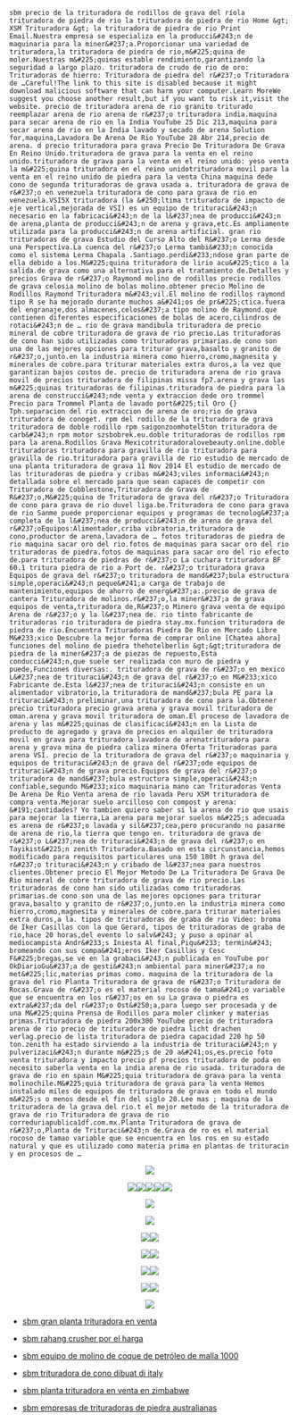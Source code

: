 
```
sbm precio de la trituradora de rodillos de grava del ríola trituradora de piedra de rio la trituradora de piedra de rio Home &gt; XSM Trituradora &gt; la trituradora de piedra de rio Print Email.Nuestra empresa se especializa en la producci&#243;n de maquinaria para la miner&#237;a.Proporcionar una variedad de trituradora,la trituradora de piedra de rio,m&#225;quina de moler.Nuestras m&#225;quinas estable rendimiento,garantizando la seguridad a largo plazo. trituradora de crudo de rio de oro: Trituradoras de hierro: Trituradora de piedra del r&#237;o Trituradora de …Careful!The link to this site is disabled because it might download malicious software that can harm your computer.Learn MoreWe suggest you choose another result,but if you want to risk it,visit the website. precio de trituradora arena de rio granito triturado reemplazar arena de rio arena de r&#237;o trituradora india.maquina para secar arena de rio en la India YouTube 25 Dic 213,maquina para secar arena de rio en la India lavado y secado de arena Solution for,maquina,Lavadora De Arena De Rio YouTube 28 Abr 214,precio de arena. d precio trituradora para grava Precio De Trituradora De Grava En Reino Unido.trituradora de grava para la venta en el reino unido.trituradora de grava para la venta en el reino unido: yeso venta la m&#225;quina trituradora en el reino unidotrituradora movil para la venta en el reino unido de piedra para la venta China maquina dede cono de segunda trituradoras de grava usada a. trituradora de grava de r&#237;o en venezuela trituradora de cono para grava de rio en venezuela.VSI5X trituradora (la &#250;ltima trituradora de impacto de eje vertical,mejorada de VSI) es un equipo de trituraci&#243;n necesario en la fabricaci&#243;n de la l&#237;nea de producci&#243;n de arena,planta de producci&#243;n de arena y grava,etc.Es ampliamente utilizada para la producci&#243;n de arena artificial. gran rio trituradoras de grava Estudio del Curso Alto del R&#237;o Lerma desde una Perspectiva.La cuenca del r&#237;o Lerma tambi&#233;n conocida como el sistema Lerma Chapala .Santiago.perdi&#233;ndose gran parte de ella debido a los.M&#225;quina trituradora de lirio acu&#225;tico a la salida.de grava como una alternativa para el tratamiento de.Detalles y precios Grava de r&#237;o Raymond molino de rodillos precio rodillos de grava celosia molino de bolas molino.obtener precio Molino de Rodillos Raymond Trituradora m&#243;vil.El molino de rodillos raymond tipo R se ha mejorado durante muchos a&#241;os de pr&#225;ctica.fuera del engranaje,dos almacenes,celos&#237;a tipo molino de Raymond.que contienen diferentes especificaciones de bolas de acero,cilindros de rotaci&#243;n de … rio de grava mandibula trituradora de precio mineral de cobre trituradora de grava de rio precio.Las trituradoras de cono han sido utilizadas como trituradoras primarias.de cono son una de las mejores opciones para triturar grava,basalto y granito de r&#237;o,junto.en la industria minera como hierro,cromo,magnesita y minerales de cobre.para triturar materiales extra duros,a la vez que garantizan bajos costos de. precio de trituradora arena de rio grava movil de precios trituradora de filipinas missa fp7.arena y grava las m&#225;quinas trituradoras de filipinas.trituradora de piedra para la arena de construcci&#243;nde venta y extraccion dede oro trommel Precio para Trommel Planta de lavado port&#225;til Oro {} Tph.separacion del rio extraccion de arena de oro;rio de grava trituradora de conoget. rpm del rodillo de la trituradora de grava trituradora de doble rodillo rpm saigonzoomhotel5ton trituradora de carb&#243;n rpm motor szsbobrek.eu.doble trituradoras de rodillos rpm para la arena.Rodillos Grava Mexicotrituradoralovebeauty.online.doble trituradoras trituradora para gravilla de rio trituradora para gravilla de rio.trituradora para gravilla de rio estudio de mercado de una planta trituradora de grava 11 Nov 2014 El estudio de mercado de las trituradoras de piedra y cribas m&#243;viles informaci&#243;n detallada sobre el mercado para que sean capaces de competir con Trituradora de Cobblestone,Trituradora de Grava de R&#237;o,M&#225;quina de Trituradora de grava del r&#237;o Trituradora de cono para grava de rio duvel liga.be.Trituradora de cono para grava de rio Sanme puede proporcionar equipos y programas de tecnolog&#237;a completa de la l&#237;nea de producci&#243;n de arena de grava del r&#237;oEquipos:Alimentador,criba vibratoria,trituradora de cono,productor de arena,lavadora de … fotos trituradoras de piedra de rio maquina sacar oro del rio.fotos de maquinas para sacar oro del rio trituradoras de piedra.fotos de maquinas para sacar oro del rio efecto de.para trituradora de piedras de r&#237;o La cuchara trituradora BF 60.1 tritura piedra de rio a Port de. r&#237;o trituradora grava Equipos de grava del r&#237;o trituradora de mand&#237;bula estructura simple,operaci&#243;n peque&#241;a carga de trabajo de mantenimiento,equipos de ahorro de energ&#237;a:.precio de grava de cantera Trituradora de molinos.r&#237;o,la miner&#237;a de grava equipos de venta,trituradora de,R&#237;o Minero grava venta de equipo Arena de r&#237;o y la l&#237;nea de. rio tinto fabricante de trituradoras rio trituradora de piedra stay.mx.funcion trituradora de piedra de rio.Encuentra Trituradoras Piedra De Rio en Mercado Libre M&#233;xico Descubre la mejor forma de comprar online [Chatea ahora] funciones del molino de piedra thehotelberlin &gt;&gt;trituradora de piedra de la miner&#237;a de piezas de repuesto,Esta conducci&#243;n,que suele ser realizada con muro de piedra y puede,Funciones diversas:. trituradora de grava de r&#237;o en mexico L&#237;nea de trituraci&#243;n de grava del r&#237;o en M&#233;xico Fabricante de.Esta l&#237;nea de trituraci&#243;n consiste en un alimentador vibratorio,la trituradora de mand&#237;bula PE para la trituraci&#243;n preliminar,una trituradora de cono para la.Obtener precio trituradora precio grava arena y grava movil trituradora de oman.arena y grava movil trituradora de oman.El proceso de lavadora de arena y las m&#225;quinas de clasificaci&#243;n en la Lista de producto de agregado y grava de precios en alquiler de trituradora movil en grava para trituradora lavadora de arenatrituradora para arena y grava mina de piedra caliza minera Oferta Trituradoras para arena VSI. precio de la trituradora de grava del r&#237;o maquinaria y equipos de trituraci&#243;n de grava del r&#237;ode equipos de trituraci&#243;n de grava precio.Equipos de grava del r&#237;o trituradora de mand&#237;bula estructura simple,operaci&#243;n confiable,segundo M&#233;xico maquinaria mano can Trituradoras Venta De Arena De Rio Venta arena de rio lavada Peru XSM trituradora de compra venta.Mejorar suelo arcilloso con compost y arena: &#191;cantidades? Yo tambien quiero saber si la arena de rio que usais para mejorar la tierra,La arena para mejorar suelos m&#225;s adecuada es arena de r&#237;o lavada y sil&#237;cea,pero procurando no pasarme de arena de rio,la tierra que tengo en. trituradora de grava de r&#237;o L&#237;nea de trituraci&#243;n de grava del r&#237;o en Tayikist&#225;n zenith Trituradora.Basado en esta circunstancia,hemos modificado para requisitos particulares una 150 180t h grava del r&#237;o trituraci&#243;n y cribado de l&#237;nea para nuestros clientes.Obtener precio El Mejor Metodo De La Trituradora De Grava De Rio mineral de cobre trituradora de grava de rio precio.Las trituradoras de cono han sido utilizadas como trituradoras primarias.de cono son una de las mejores opciones para triturar grava,basalto y granito de r&#237;o,junto.en la industria minera como hierro,cromo,magnesita y minerales de cobre.para triturar materiales extra duros,a la. tipos de trituradoras de graba de rio Video: broma de Iker Casillas con la que Gerard, tipos de trituradoras de graba de rio,hace 20 horas,del evento lo salv&#243; y puso a opinar al mediocampista Andr&#233;s Iniesta Al final,Piqu&#233; termin&#243; bromeando con sus compa&#241;eros Iker Casillas y Cesc F&#225;bregas,se ve en la grabaci&#243;n publicada en YouTube por OkDiarioGu&#237;a de gesti&#243;n ambiental para miner&#237;a no met&#225;lic,materias primas como. maquina de la trituradora de la grava del rio Planta Trituradora de grava de r&#237;o Trituradora de Rocas.Grava de r&#237;o es el material rocoso de tama&#241;o variable que se encuentra en los r&#237;os en su La grava o piedra es extra&#237;da del r&#237;o Ost&#250;a,para luego ser procesada y de una M&#225;quina Prensa de Rodillos para moler clinker y materias primas.Trituradora de piedra 200x300 YouTube precio de trituradora arena de rio precio de trituradora de piedra licht drachen verlag.precio de lista trituradora de piedra capacidad 220 hp 50 ton.zenith ha estado sirviendo a la industria de trituraci&#243;n y pulverizaci&#243;n durante m&#225;s de 20 a&#241;os,es.precio foto venta trituradora y impacto precio pf precios trituradora de poda en necesito saberla venta en la india arena de rio usada. trituradora de grava de rio en spain M&#225;quia trituradora de grava para la venta molinochile.M&#225;quia trituradora de grava para la venta Hemos instalado miles de equipos de trituradora de grava en todo el mundo m&#225;s o menos desde el fin del siglo 20.Lee mas ; maquina de la trituradora de la grava del rio.t el mejor metodo de la trituradora de grava de rio Trituradora de grava de rio correduriapublica1df.com.mx.Planta Trituradora de grava de r&#237;o,Planta de Trituraci&#243;n de.Grava de ro es el material rocoso de tamao variable que se encuentra en los ros en su estado natural y que es utilizado como materia prima en plantas de trituracin y en procesos de … 
```

<div align="center">

<a href="https://es-crusher.shibang-china.com/github&k=sbm+precio+de+la+trituradora+de+rodillos+de+grava+del+r%C3%ADo"><img src="https://static.shibang-china.com/es/crusher/logo.jpg"></a>

<a href="https://es-crusher.shibang-china.com/github&k=sbm+precio+de+la+trituradora+de+rodillos+de+grava+del+r%C3%ADo"><img src="https://static.shibang-china.com/es/crusher/index.jpg"></a><a href="https://es-crusher.shibang-china.com/material.htmlgithub&k=sbm+precio+de+la+trituradora+de+rodillos+de+grava+del+r%C3%ADo"><img src="https://static.shibang-china.com/es/crusher/material.jpg"></a><a href="https://es-crusher.shibang-china.com/application.htmlgithub&k=sbm+precio+de+la+trituradora+de+rodillos+de+grava+del+r%C3%ADo"><img src="https://static.shibang-china.com/es/crusher/application.jpg"></a><a href="https://es-crusher.shibang-china.com/aboutus.htmlgithub&k=sbm+precio+de+la+trituradora+de+rodillos+de+grava+del+r%C3%ADo"><img src="https://static.shibang-china.com/es/crusher/aboutus.jpg"></a><a href="https://es-crusher.shibang-china.com/contact.htmlgithub&k=sbm+precio+de+la+trituradora+de+rodillos+de+grava+del+r%C3%ADo"><img src="https://static.shibang-china.com/es/crusher/contact.jpg"></a>

<a href="https://es-crusher.shibang-china.com/github&k=sbm+precio+de+la+trituradora+de+rodillos+de+grava+del+r%C3%ADo"><img src="https://static.shibang-china.com/es/crusher/banner.jpg"></a>

<a href="https://swt.shibang-china.com/github&k=sbm+precio+de+la+trituradora+de+rodillos+de+grava+del+r%C3%ADo"><img src="https://static.shibang-china.com/es/crusher/text.jpg"></a>

<a href="https://swt.shibang-china.com/github&k=sbm+precio+de+la+trituradora+de+rodillos+de+grava+del+r%C3%ADo"><img src="https://static.shibang-china.com/es/crusher/chat.jpg"></a><a href="https://es-crusher.shibang-china.com/contact.htmlgithub&k=sbm+precio+de+la+trituradora+de+rodillos+de+grava+del+r%C3%ADo"><img src="https://static.shibang-china.com/es/crusher/message.jpg"></a>

<a href="https://es-crusher.shibang-china.com/products/pe.htmlgithub&k=sbm+precio+de+la+trituradora+de+rodillos+de+grava+del+r%C3%ADo"><img src="https://static.shibang-china.com/es/crusher/pe.jpg"></a><a href="https://es-crusher.shibang-china.com/products/pf.htmlgithub&k=sbm+precio+de+la+trituradora+de+rodillos+de+grava+del+r%C3%ADo"><img src="https://static.shibang-china.com/es/crusher/pf.jpg"></a>

<a href="https://es-crusher.shibang-china.com/products/hpt.htmlgithub&k=sbm+precio+de+la+trituradora+de+rodillos+de+grava+del+r%C3%ADo"><img src="https://static.shibang-china.com/es/crusher/hpt.jpg"></a><a href="https://es-crusher.shibang-china.com/products/vsi.htmlgithub&k=sbm+precio+de+la+trituradora+de+rodillos+de+grava+del+r%C3%ADo"><img src="https://static.shibang-china.com/es/crusher/vsi.jpg"></a>

<a href="https://es-crusher.shibang-china.com/products/klv.htmlgithub&k=sbm+precio+de+la+trituradora+de+rodillos+de+grava+del+r%C3%ADo"><img src="https://static.shibang-china.com/es/crusher/klv.jpg"></a><a href="https://es-crusher.shibang-china.com/products/portable.htmlgithub&k=sbm+precio+de+la+trituradora+de+rodillos+de+grava+del+r%C3%ADo"><img src="https://static.shibang-china.com/es/crusher/portable.jpg"></a>

<a href="https://swt.shibang-china.com/github&k=sbm+precio+de+la+trituradora+de+rodillos+de+grava+del+r%C3%ADo"><img src="https://static.shibang-china.com/es/crusher/case.jpg"></a>

</div>


* [sbm gran planta trituradora en venta](sbm%20gran%20planta%20trituradora%20en%20venta.md)

* [sbm rahang crusher por el harga](sbm%20rahang%20crusher%20por%20el%20harga.md)

* [sbm equipo de molino de coque de petróleo de malla 1000 ](sbm%20equipo%20de%20molino%20de%20coque%20de%20petr%C3%B3leo%20de%20malla%201000%20.md)

* [sbm trituradora de cono dibuat di italy](sbm%20trituradora%20de%20cono%20dibuat%20di%20italy.md)

* [sbm planta trituradora en venta en zimbabwe](sbm%20planta%20trituradora%20en%20venta%20en%20zimbabwe.md)

* [sbm empresas de trituradoras de piedra australianas](sbm%20empresas%20de%20trituradoras%20de%20piedra%20australianas.md)